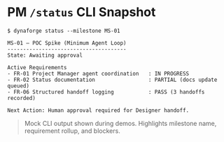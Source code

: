 # PM `/status` CLI Snapshot

```text
$ dynaforge status --milestone MS-01

MS-01 — POC Spike (Minimum Agent Loop)
--------------------------------------
State: Awaiting approval

Active Requirements
- FR-01 Project Manager agent coordination   : IN PROGRESS
- FR-02 Status documentation                 : PARTIAL (docs update queued)
- FR-06 Structured handoff logging           : PASS (3 handoffs recorded)

Next Action: Human approval required for Designer handoff.
```

> Mock CLI output shown during demos. Highlights milestone name, requirement rollup, and blockers.
